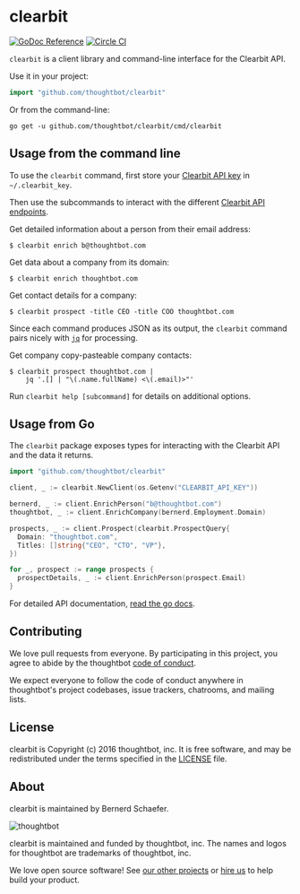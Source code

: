 clearbit
========

[![GoDoc Reference](https://godoc.org/github.com/thoughtbot/clearbit?status.svg)][GoDoc]
[![Circle CI](https://circleci.com/gh/thoughtbot/clearbit.svg?style=shield)](https://circleci.com/gh/thoughtbot/clearbit)

`clearbit` is a client library and command-line interface for the Clearbit API.

Use it in your project:

```go
import "github.com/thoughtbot/clearbit"
```

Or from the command-line:

```
go get -u github.com/thoughtbot/clearbit/cmd/clearbit
```

Usage from the command line
---------------------------

To use the `clearbit` command,
first store your [Clearbit API key][clearbit-api-key] in `~/.clearbit_key`.

Then use the subcommands to interact with the different
[Clearbit API endpoints][clearbit-api].

Get detailed information about a person from their email address:

```
$ clearbit enrich b@thoughtbot.com
```

Get data about a company from its domain:

```
$ clearbit enrich thoughtbot.com
```

Get contact details for a company:

```
$ clearbit prospect -title CEO -title COO thoughtbot.com
```

Since each command produces JSON as its output,
the `clearbit` command pairs nicely with [`jq`][jq] for processing.

Get company copy-pasteable company contacts:

```
$ clearbit prospect thoughtbot.com |
    jq '.[] | "\(.name.fullName) <\(.email)>"'
```

Run `clearbit help [subcommand]` for details on additional options.

  [clearbit-api]: https://clearbit.com/docs
  [clearbit-api-key]: https://dashboard.clearbit.com/keys
  [jq]: https://stedolan.github.io/jq/

Usage from Go
-------------

The `clearbit` package exposes types for interacting with the Clearbit API and
the data it returns.

```go
import "github.com/thoughtbot/clearbit"

client, _ := clearbit.NewClient(os.Getenv("CLEARBIT_API_KEY"))

bernerd, _ := client.EnrichPerson("b@thoughtbot.com")
thoughtbot, _ := client.EnrichCompany(bernerd.Employment.Domain)

prospects, _ := client.Prospect(clearbit.ProspectQuery{
  Domain: "thoughtbot.com",
  Titles: []string{"CEO", "CTO", "VP"},
})

for _, prospect := range prospects {
  prospectDetails, _ := client.EnrichPerson(prospect.Email)
}
```

For detailed API documentation, [read the go docs][GoDoc].

  [GoDoc]: https://godoc.org/github.com/thoughtbot/clearbit

Contributing
------------

We love pull requests from everyone.
By participating in this project,
you agree to abide by the thoughtbot [code of conduct].

[code of conduct]: https://thoughtbot.com/open-source-code-of-conduct

We expect everyone to follow the code of conduct
anywhere in thoughtbot's project codebases,
issue trackers, chatrooms, and mailing lists.

License
-------

clearbit is Copyright (c) 2016 thoughtbot, inc. It is free software,
and may be redistributed under the terms specified in the [LICENSE] file.

[LICENSE]: /LICENSE

About
-----

clearbit is maintained by Bernerd Schaefer.

![thoughtbot](https://thoughtbot.com/logo.png)

clearbit is maintained and funded by thoughtbot, inc.
The names and logos for thoughtbot are trademarks of thoughtbot, inc.

We love open source software!
See [our other projects][community]
or [hire us][hire] to help build your product.

[community]: https://thoughtbot.com/community?utm_source=github
[hire]: https://thoughtbot.com/hire-us?utm_source=github
